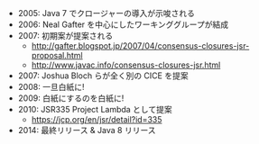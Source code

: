 * 2005: Java 7 でクロージャーの導入が示唆される
* 2006: Neal Gafter を中心にしたワーキンググループが結成
* 2007: 初期案が提案される
  - http://gafter.blogspot.jp/2007/04/consensus-closures-jsr-proposal.html <!-- .element style="font-size: 70%" -->
  - http://www.javac.info/consensus-closures-jsr.html
* 2007: Joshua Bloch らが全く別の CICE を提案
* 2008: 一旦白紙に!
* 2009: 白紙にするのを白紙に!
* 2010: JSR335 Project Lambda として提案
  - https://jcp.org/en/jsr/detail?id=335
* 2014: 最終リリース & Java 8 リリース
